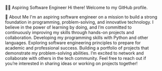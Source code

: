 👨‍💻 Aspiring Software Engineer
Hi there! Welcome to my GitHub profile.

🚀 About Me
I'm an aspiring software engineer on a mission to build a strong foundation in programming, problem-solving, and innovative technology.
I believe in the power of learning by doing, and I’m committed to continuously improving my skills through hands-on projects and collaboration.
Developing my programming skills with Python and other languages.
Exploring software engineering principles to prepare for academic and professional success.
Building a portfolio of projects that demonstrate my problem-solving abilities.
I’m excited to network and collaborate with others in the tech community. Feel free to reach out if you’re interested in sharing ideas or working on projects together!
